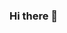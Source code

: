### Hi there 👋

<!--
**abhiramavala/abhiramavala** is a ✨ _special_ ✨ repository because its `README.md` (this file) appears on your GitHub profile.

Here are some ideas to get you started:

- 🔭 I’m currently working on Python
- 🌱 I’m currently learning Python
- 👯 I’m looking to collaborate on Python
- 🤔 I’m looking for help with Python
- 💬 Ask me about Python
- 📫 How to reach me: abhiramavala@gmail.com
- 😄 Pronouns: He
- ⚡ Fun fact: 
-->
